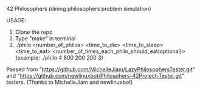 42 Philosophers (dining philosophers problem simulation)

USAGE:
1) Clone the repo
2) Type "make" in terminal
3) ./philo <number_of_philos> <time_to_die> <time_to_sleep> <time_to_eat> <number_of_times_each_philo_should_eat(optional)> (example: ./philo 4 800 200 200 3)

Passed from "https://github.com/MichelleJiam/LazyPhilosophersTester.git" and "https://github.com/newlinuxbot/Philosphers-42Project-Tester.git" testers. (Thanks to MichelleJiam and newlinuxbot)
